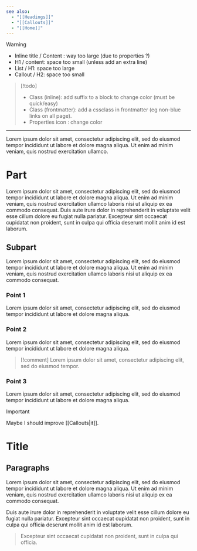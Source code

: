 ```yaml
---
see also:
  - "[[Headings]]"
  - "[[Callouts]]"
  - "[[Home]]"
---
```


> [!warning] 
>  - Inline title / Content : way too large (due to properties ?)
>  - H1 / content: space too small (unless add an extra line)
>  - List / H1:  space too large
>  - Callout / H2: space too small

> [!todo]
> - Class (inline): add suffix to a block to change color (must be quick/easy) 
> - Class (frontmatter): add a cssclass in frontmatter (eg non-blue links on all page).
> - Properties icon : change color

---

Lorem ipsum dolor sit amet, consectetur adipiscing elit, sed do eiusmod tempor incididunt ut labore et dolore magna aliqua. Ut enim ad minim veniam, quis nostrud exercitation ullamco.

# Part
Lorem ipsum dolor sit amet, consectetur adipiscing elit, sed do eiusmod tempor incididunt ut labore et dolore magna aliqua. Ut enim ad minim veniam, quis nostrud exercitation ullamco laboris nisi ut aliquip ex ea commodo consequat. Duis aute irure dolor in reprehenderit in voluptate velit esse cillum dolore eu fugiat nulla pariatur. Excepteur sint occaecat cupidatat non proident, sunt in culpa qui officia deserunt mollit anim id est laborum.

## Subpart
Lorem ipsum dolor sit amet, consectetur adipiscing elit, sed do eiusmod tempor incididunt ut labore et dolore magna aliqua. Ut enim ad minim veniam, quis nostrud exercitation ullamco laboris nisi ut aliquip ex ea commodo consequat.

### Point 1
Lorem ipsum dolor sit amet, consectetur adipiscing elit, sed do eiusmod tempor incididunt ut labore et dolore magna aliqua.

### Point 2
Lorem ipsum dolor sit amet, consectetur adipiscing elit, sed do eiusmod tempor incididunt ut labore et dolore magna aliqua. 

> [!comment] Lorem ipsum dolor sit amet, consectetur adipiscing elit, sed do eiusmod tempor.

### Point 3
Lorem ipsum dolor sit amet, consectetur adipiscing elit, sed do eiusmod tempor incididunt ut labore et dolore magna aliqua. 

> [!important]
> Maybe I should improve [[Callouts|it]].

# Title
## Paragraphs
Lorem ipsum dolor sit amet, consectetur adipiscing elit, sed do eiusmod tempor incididunt ut labore et dolore magna aliqua. Ut enim ad minim veniam, quis nostrud exercitation ullamco laboris nisi ut aliquip ex ea commodo consequat. 

Duis aute irure dolor in reprehenderit in voluptate velit esse cillum dolore eu fugiat nulla pariatur. Excepteur sint occaecat cupidatat non proident, sunt in culpa qui officia deserunt mollit anim id est laborum.

> Excepteur sint occaecat cupidatat non proident, sunt in culpa qui officia.

